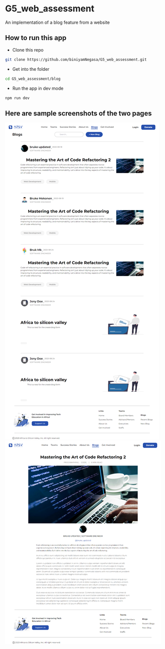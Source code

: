 # G5_web_assessment

An implementation of a blog feature from a website

## How to run this app

- Clone this repo

```bash
git clone https://github.com/biniyamNegasa/G5_web_assessment.git
```

- Get into the folder

```bash
cd G5_web_assessment/blog
```

- Run the app in dev mode

```bash
npm run dev
```

## Here are sample screenshots of the two pages

![udj](/blog/public/screencapture-localhost-3000-2024-08-27-18_14_08.png)
![l;da](/blog/public/screencapture-localhost-3000-blog-64dfe9dd50d83607285ffa10-2024-08-27-18_14_40.png)
